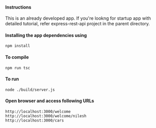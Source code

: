 #### Instructions
This is an already developed app.
If you're lookng for startup app with detailed tutorial, refer express-rest-api project in the parent directory.

#### Installing the app dependencies using
```
npm install
```

#### To compile
```
npm run tsc
```

#### To run 
```
node ./build/server.js
```

#### Open browser and access following URLs
```
http://localhost:3000/welcome
http://localhost:3000/welcome/nilesh
http://localhost:3000/cars